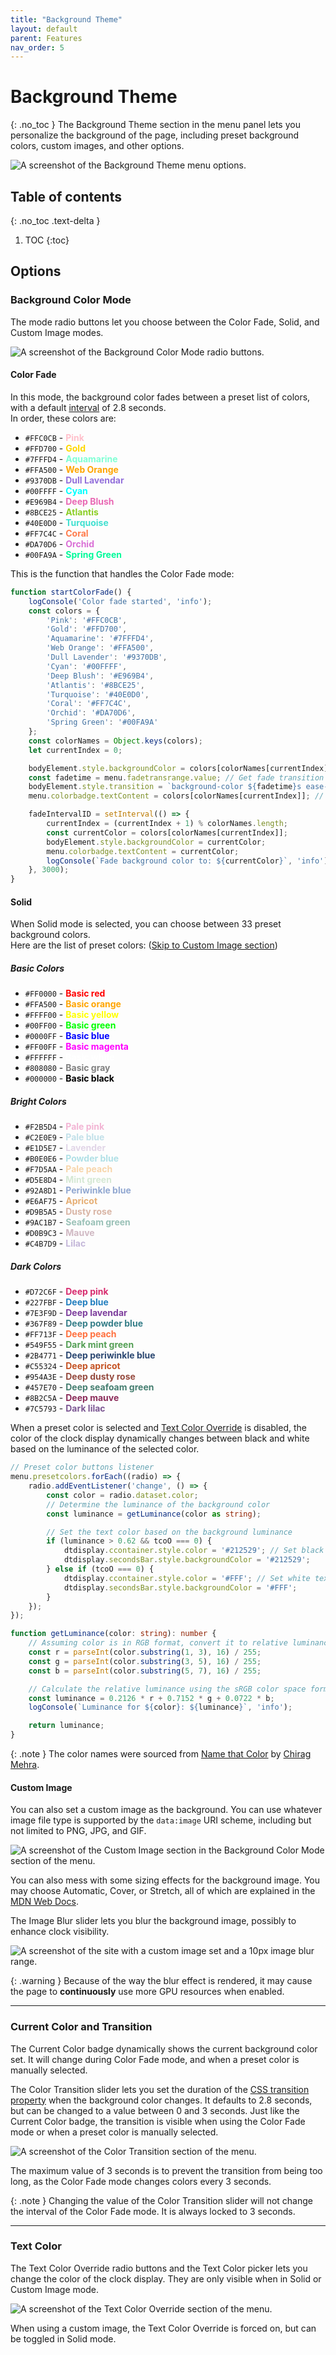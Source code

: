```yaml
---
title: "Background Theme"
layout: default
parent: Features
nav_order: 5
---
```

# Background Theme
{: .no_toc }
The Background Theme section in the menu panel lets you personalize the background of the page, including preset background colors, custom images, and other options.

![A screenshot of the Background Theme menu options.](/assets/images/docs-Features/backgroundtheme/backgroundtheme.png)

## Table of contents
{: .no_toc .text-delta }
1. TOC
{:toc}

## Options
### Background Color Mode
The mode radio buttons let you choose between the Color Fade, Solid, and Custom Image modes.

![A screenshot of the Background Color Mode radio buttons.](/assets/images/docs-Features/backgroundtheme/colormode.png)

#### Color Fade
In this mode, the background color fades between a preset list of colors, with a default <a href='#color-transition'>interval</a> of 2.8 seconds.  
In order, these colors are: 
- `#FFC0CB` - <span style="color: #FFC0CB; font-weight: bolder;">Pink</span>
- `#FFD700` - <span style="color: #FFD700; font-weight: bolder;">Gold</span>
- `#7FFFD4` - <span style="color: #7FFFD4; font-weight: bolder;">Aquamarine</span>
- `#FFA500` - <span style="color: #FFA500; font-weight: bolder;">Web Orange</span>
- `#9370DB` - <span style="color: #9370DB; font-weight: bolder;">Dull Lavendar</span>
- `#00FFFF` - <span style="color: #00FFFF; font-weight: bolder;">Cyan</span>
- `#E969B4` - <span style="color: #E969B4; font-weight: bolder;">Deep Blush</span>
- `#8BCE25` - <span style="color: #8BCE25; font-weight: bolder;">Atlantis</span>
- `#40E0D0` - <span style="color: #40E0D0; font-weight: bolder;">Turquoise</span>
- `#FF7C4C` - <span style="color: #FF7C4C; font-weight: bolder;">Coral</span>
- `#DA70D6` - <span style="color: #DA70D6; font-weight: bolder;">Orchid</span>
- `#00FA9A` - <span style="color: #00FA9A; font-weight: bolder;">Spring Green</span>

This is the function that handles the Color Fade mode:
```ts
function startColorFade() {
    logConsole('Color fade started', 'info');
    const colors = {
        'Pink': '#FFC0CB',
        'Gold': '#FFD700',
        'Aquamarine': '#7FFFD4',
        'Web Orange': '#FFA500',
        'Dull Lavender': '#9370DB',
        'Cyan': '#00FFFF',
        'Deep Blush': '#E969B4',
        'Atlantis': '#8BCE25',
        'Turquoise': '#40E0D0',
        'Coral': '#FF7C4C',
        'Orchid': '#DA70D6',
        'Spring Green': '#00FA9A'
    };
    const colorNames = Object.keys(colors);
    let currentIndex = 0;

    bodyElement.style.backgroundColor = colors[colorNames[currentIndex]];
    const fadetime = menu.fadetransrange.value; // Get fade transition length value when restarted
    bodyElement.style.transition = `background-color ${fadetime}s ease-in-out`;
    menu.colorbadge.textContent = colors[colorNames[currentIndex]]; // Initial color badge update

    fadeIntervalID = setInterval(() => {
        currentIndex = (currentIndex + 1) % colorNames.length;
        const currentColor = colors[colorNames[currentIndex]];
        bodyElement.style.backgroundColor = currentColor;
        menu.colorbadge.textContent = currentColor;
        logConsole(`Fade background color to: ${currentColor}`, 'info');
    }, 3000);
}
```

#### Solid
When Solid mode is selected, you can choose between 33 preset background colors.   
Here are the list of preset colors: (<a href='#custom-image'>Skip to Custom Image section</a>)
##### Basic Colors
- `#FF0000` - <span style="color: #FF0000; font-weight: bolder;">Basic red</span>
- `#FFA500` - <span style="color: #FFA500; font-weight: bolder;">Basic orange</span>
- `#FFFF00` - <span style="color: #FFFF00; font-weight: bolder;">Basic yellow</span>
- `#00FF00` - <span style="color: #00FF00; font-weight: bolder;">Basic green</span>
- `#0000FF` - <span style="color: #0000FF; font-weight: bolder;">Basic blue</span>
- `#FF00FF` - <span style="color: #FF00FF; font-weight: bolder;">Basic magenta</span>
- `#FFFFFF` - <span style="color: #FFFFFF; font-weight: bolder;">Basic white</span>
- `#808080` - <span style="color: #808080; font-weight: bolder;">Basic gray</span>
- `#000000` - <span style="color: #000000; font-weight: bolder;">Basic black</span>

##### Bright Colors
- `#F2B5D4` - <span style="color: #F2B5D4; font-weight: bolder;">Pale pink</span>
- `#C2E0E9` - <span style="color: #C2E0E9; font-weight: bolder;">Pale blue</span>
- `#E1D5E7` - <span style="color: #E1D5E7; font-weight: bolder;">Lavender</span>
- `#B0E0E6` - <span style="color: #B0E0E6; font-weight: bolder;">Powder blue</span>
- `#F7D5AA` - <span style="color: #F7D5AA; font-weight: bolder;">Pale peach</span>
- `#D5E8D4` - <span style="color: #D5E8D4; font-weight: bolder;">Mint green</span>
- `#92A8D1` - <span style="color: #92A8D1; font-weight: bolder;">Periwinkle blue</span>
- `#E6AF75` - <span style="color: #E6AF75; font-weight: bolder;">Apricot</span>
- `#D9B5A5` - <span style="color: #D9B5A5; font-weight: bolder;">Dusty rose</span>
- `#9AC1B7` - <span style="color: #9AC1B7; font-weight: bolder;">Seafoam green</span>
- `#D0B9C3` - <span style="color: #D0B9C3; font-weight: bolder;">Mauve</span>
- `#C4B7D9` - <span style="color: #C4B7D9; font-weight: bolder;">Lilac</span>

##### Dark Colors
- `#D72C6F` - <span style="color: #D72C6F; font-weight: bolder;">Deep pink</span>
- `#227FBF` - <span style="color: #227FBF; font-weight: bolder;">Deep blue</span>
- `#7E3F9D` - <span style="color: #7E3F9D; font-weight: bolder;">Deep lavendar</span>
- `#367F89` - <span style="color: #367F89; font-weight: bolder;">Deep powder blue</span>
- `#FF713F` - <span style="color: #FF713F; font-weight: bolder;">Deep peach</span>
- `#549F55` - <span style="color: #549F55; font-weight: bolder;">Dark mint green</span>
- `#2B4771` - <span style="color: #2B4771; font-weight: bolder;">Deep periwinkle blue</span>
- `#C55324` - <span style="color: #C55324; font-weight: bolder;">Deep apricot</span>
- `#954A3E` - <span style="color: #954A3E; font-weight: bolder;">Deep dusty rose</span>
- `#457E70` - <span style="color: #457E70; font-weight: bolder;">Deep seafoam green</span>
- `#8B2C5A` - <span style="color: #8B2C5A; font-weight: bolder;">Deep mauve</span>
- `#7C5793` - <span style="color: #7C5793; font-weight: bolder;">Dark lilac</span>

When a preset color is selected and [Text Color Override](#text-color) is disabled, the color of the clock display dynamically changes between black and white based on the luminance of the selected color.

```ts
// Preset color buttons listener
menu.presetcolors.forEach((radio) => {
    radio.addEventListener('change', () => {
        const color = radio.dataset.color;
        // Determine the luminance of the background color
        const luminance = getLuminance(color as string);

        // Set the text color based on the background luminance
        if (luminance > 0.62 && tcoO === 0) {
            dtdisplay.ccontainer.style.color = '#212529'; // Set black text color
            dtdisplay.secondsBar.style.backgroundColor = '#212529';
        } else if (tcoO === 0) {
            dtdisplay.ccontainer.style.color = '#FFF'; // Set white text color
            dtdisplay.secondsBar.style.backgroundColor = '#FFF';
        }
    });
});

function getLuminance(color: string): number {
    // Assuming color is in RGB format, convert it to relative luminance
    const r = parseInt(color.substring(1, 3), 16) / 255;
    const g = parseInt(color.substring(3, 5), 16) / 255;
    const b = parseInt(color.substring(5, 7), 16) / 255;

    // Calculate the relative luminance using the sRGB color space formula
    const luminance = 0.2126 * r + 0.7152 * g + 0.0722 * b;
    logConsole(`Luminance for ${color}: ${luminance}`, 'info');

    return luminance;
}
```

{: .note }
The color names were sourced from [Name that Color](https://chir.ag/projects/name-that-color/) by [Chirag Mehra](https://chir.ag/about).


#### Custom Image
You can also set a custom image as the background. You can use whatever image file type is supported by the `data:image` URI scheme, including but not limited to PNG, JPG, and GIF.

![A screenshot of the Custom Image section in the Background Color Mode section of the menu.](/assets/images/docs-Features/backgroundtheme/customimage.png)

You can also mess with some sizing effects for the background image. You may choose Automatic, Cover, or Stretch, all of which are explained in the [MDN Web Docs](https://developer.mozilla.org/en-US/docs/Web/CSS/background-size#values).

The Image Blur slider lets you blur the background image, possibly to enhance clock visibility.

![A screenshot of the site with a custom image set and a 10px image blur range.](/assets/images/docs-Features/backgroundtheme/imageblur-example.png)

{: .warning }
Because of the way the blur effect is rendered, it may cause the page to **continuously** use more GPU resources when enabled.

<hr>

### Current Color and Transition
The Current Color badge dynamically shows the current background color set. It will change during Color Fade mode, and when a preset color is manually selected.

The Color Transition slider lets you set the duration of the [CSS transition property](https://developer.mozilla.org/en-US/docs/Web/CSS/transition) when the background color changes. It defaults to 2.8 seconds, but can be changed to a value between 0 and 3 seconds. Just like the Current Color badge, the transition is visible when using the Color Fade mode or when a preset color is manually selected.

![A screenshot of the Color Transition section of the menu.](/assets/images/docs-Features/backgroundtheme/colortransition.png)

The maximum value of 3 seconds is to prevent the transition from being too long, as the Color Fade mode changes colors every 3 seconds.

{: .note }
Changing the value of the Color Transition slider will not change the interval of the Color Fade mode. It is always locked to 3 seconds.

<hr>

### Text Color
The Text Color Override radio buttons and the Text Color picker lets you change the color of the clock display. They are only visible when in Solid or Custom Image mode.

![A screenshot of the Text Color Override section of the menu.](/assets/images/docs-Features/backgroundtheme/textcolor.png)

When using a custom image, the Text Color Override is forced on, but can be toggled in Solid mode.
